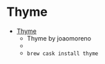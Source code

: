 # Thyme
- [Thyme](https://joaomoreno.github.io/thyme/)
  -  Thyme by joaomoreno
  - 
  - `brew cask install thyme`
